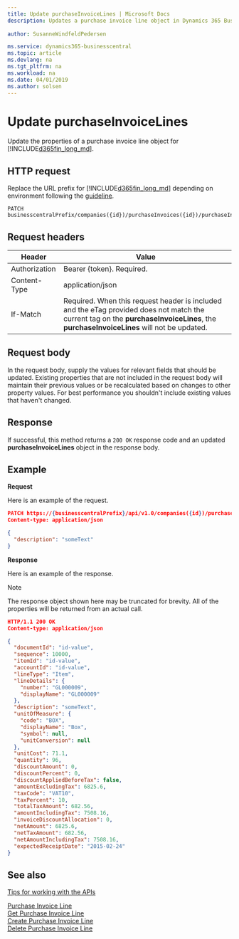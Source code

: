 ```yaml
---
title: Update purchaseInvoiceLines | Microsoft Docs
description: Updates a purchase invoice line object in Dynamics 365 Business Central.
 
author: SusanneWindfeldPedersen

ms.service: dynamics365-businesscentral
ms.topic: article
ms.devlang: na
ms.tgt_pltfrm: na
ms.workload: na
ms.date: 04/01/2019
ms.author: solsen
---
```


# Update purchaseInvoiceLines
Update the properties of a purchase invoice line object for [!INCLUDE[d365fin_long_md](../../includes/d365fin_long_md.md)].

## HTTP request
Replace the URL prefix for [!INCLUDE[d365fin_long_md](../../includes/d365fin_long_md.md)] depending on environment following the [guideline](../../v1.0/endpoints-apis-for-dynamics.md).

```
PATCH businesscentralPrefix/companies({id})/purchaseInvoices({id})/purchaseInvoiceLines({purchaseInvoiceLineId})
```

## Request headers

|Header        |Value                    |
|--------------|-------------------------|
|Authorization |Bearer {token}. Required.|
|Content-Type  |application/json         |
|If-Match      |Required. When this request header is included and the eTag provided does not match the current tag on the **purchaseInvoiceLines**, the **purchaseInvoiceLines** will not be updated. |

## Request body
In the request body, supply the values for relevant fields that should be updated. Existing properties that are not included in the request body will maintain their previous values or be recalculated based on changes to other property values. For best performance you shouldn't include existing values that haven't changed.

## Response
If successful, this method returns a ```200 OK``` response code and an updated **purchaseInvoiceLines** object in the response body.

## Example

**Request**

Here is an example of the request.
```json
PATCH https://{businesscentralPrefix}/api/v1.0/companies({id})/purchaseInvoices({id})/purchaseInvoiceLines({purchaseInvoiceLineId})
Content-type: application/json

{
  "description": "someText"
}
```

**Response**

Here is an example of the response. 

> [!NOTE]  
>   The response object shown here may be truncated for brevity. All of the properties will be returned from an actual call.

```json
HTTP/1.1 200 OK
Content-type: application/json

{
  "documentId": "id-value",
  "sequence": 10000,
  "itemId": "id-value",
  "accountId": "id-value",
  "lineType": "Item",
  "lineDetails": {
    "number": "GL000009",
    "displayName": "GL000009"
  },
  "description": "someText",
  "unitOfMeasure": {
    "code": "BOX",
    "displayName": "Box",
    "symbol": null,
    "unitConversion": null
  },
  "unitCost": 71.1,
  "quantity": 96,
  "discountAmount": 0,
  "discountPercent": 0,
  "discountAppliedBeforeTax": false,
  "amountExcludingTax": 6825.6,
  "taxCode": "VAT10",
  "taxPercent": 10,
  "totalTaxAmount": 682.56,
  "amountIncludingTax": 7508.16,
  "invoiceDiscountAllocation": 0,
  "netAmount": 6825.6,
  "netTaxAmount": 682.56,
  "netAmountIncludingTax": 7508.16,
  "expectedReceiptDate": "2015-02-24"
}
```

## See also
[Tips for working with the APIs](/dynamics365/business-central/dev-itpro/developer/devenv-connect-apps-tips)  

[Purchase Invoice Line](../resources/dynamics_purchaseinvoiceline.md)  
[Get Purchase Invoice Line](../api/dynamics_purchaseinvoiceline_get.md)  
[Create Purchase Invoice Line](../api/dynamics_create_purchaseinvoiceline.md)  
[Delete Purchase Invoice Line](../api/dynamics_purchaseinvoiceline_delete.md)  